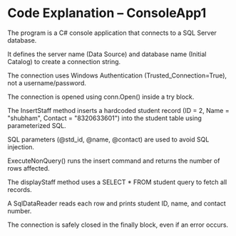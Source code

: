 # Code Explanation – ConsoleApp1

The program is a C# console application that connects to a SQL Server database.

It defines the server name (Data Source) and database name (Initial Catalog) to create a connection string.

The connection uses Windows Authentication (Trusted_Connection=True), not a username/password.

The connection is opened using conn.Open() inside a try block.

The InsertStaff method inserts a hardcoded student record (ID = 2, Name = "shubham", Contact = "8320633601") into the student table using parameterized SQL.

SQL parameters (@std_id, @name, @contact) are used to avoid SQL injection.

ExecuteNonQuery() runs the insert command and returns the number of rows affected.

The displayStaff method uses a SELECT * FROM student query to fetch all records.

A SqlDataReader reads each row and prints student ID, name, and contact number.

The connection is safely closed in the finally block, even if an error occurs.



